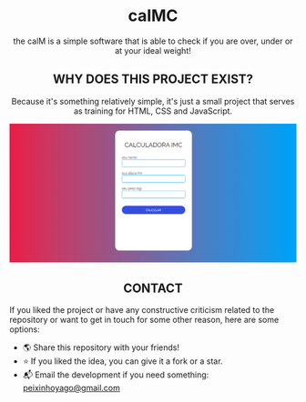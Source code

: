 <div align="center">

# caIMC
the calM is a simple software that is able to check if you are over, under or at your ideal weight!

## WHY DOES THIS PROJECT EXIST?
Because it's something relatively simple, it's just a small project that serves as training for HTML, CSS and JavaScript.

<img src="assets/images/imageREADME.png">
</div>

<div align="center">

## CONTACT

</div>

 
If you liked the project or have any constructive criticism related to the repository or want to get in touch for some other reason, here are some options:

- 🌎 Share this repository with your friends!
- ⭐ If you liked the idea, you can give it a fork or a star.
- 📬 Email the development if you need something: peixinhoyago@gmail.com



 










